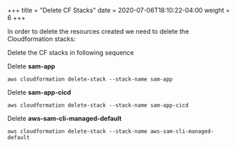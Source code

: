 +++
title = "Delete CF Stacks"
date =  2020-07-06T18:10:22-04:00
weight = 6
+++

In order to delete the resources created we need to delete the Cloudformation stacks:

Delete the CF stacks in following sequence

Delete **sam-app**
```
aws cloudformation delete-stack --stack-name sam-app
```

Delete **sam-app-cicd**
```
aws cloudformation delete-stack --stack-name sam-app-cicd
```

Delete **aws-sam-cli-managed-default**

```
aws cloudformation delete-stack --stack-name aws-sam-cli-managed-default

```

